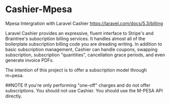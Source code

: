 # Cashier-Mpesa
Mpesa Intergration with Laravel Cashier https://laravel.com/docs/5.3/billing

Laravel Cashier provides an expressive, fluent interface to Stripe's and Braintree's subscription billing services. It handles almost all of the boilerplate subscription billing code you are dreading writing. In addition to basic subscription management, Cashier can handle coupons, swapping subscription, subscription "quantities", cancellation grace periods, and even generate invoice PDFs.

The intention of this project is to offer a subscription model through m~pesa.

##NOTE
If you're only performing "one-off" charges and do not offer subscriptions. You should not use Cashier. You should use the M-PESA API directly.
